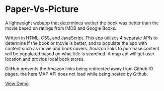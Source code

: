 # Paper-Vs-Picture
A lightweight webapp that determines wether the book was better than the movie based on ratings from IMDB and Google Books.

Written in HTML, CSS, and JavaScript. This app utilizes 4 separate APIs to determine if the book or movie is better, and to populate the app with content such as movie and book covers. Amazon links to purchase content will be populated based on what title is searched. A map api will get user location and provide local book stores.


GitHub prevents the Amazon links being redirected away from Github IO pages. 
the here MAP API does not load while being hosted by Github. 

[View Demo](https://tommyyxou.github.io/Paper-Vs-Picture/)
